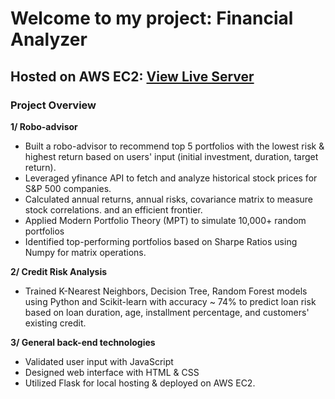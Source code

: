 # Welcome to my project: Financial Analyzer

## Hosted on AWS EC2: [View Live Server](http://ec2-3-135-214-34.us-east-2.compute.amazonaws.com/)<br>

### Project Overview
<b>1/ Robo-advisor</b><br>
- Built a robo-advisor to recommend top 5 portfolios with the lowest risk & highest return based on users' input (initial investment, duration, target return).<br>
- Leveraged yfinance API to fetch and analyze historical stock prices for S&P 500 companies.<br>
- Calculated annual returns, annual risks, covariance matrix to measure stock correlations. and an efficient frontier.<br>
- Applied Modern Portfolio Theory (MPT) to simulate 10,000+ random portfolios<br>
- Identified top-performing portfolios based on Sharpe Ratios using Numpy for matrix operations.<br>

<b>2/ Credit Risk Analysis</b><br>
- Trained K-Nearest Neighbors, Decision Tree, Random Forest models using Python and Scikit-learn with accuracy ~ 74% to predict loan risk based on loan duration, age, installment percentage, and customers' existing credit.<br>

<b>3/ General back-end technologies</b><br>
- Validated user input with JavaScript<br>
- Designed web interface with HTML & CSS<br>
- Utilized Flask for local hosting & deployed on AWS EC2.<br>

